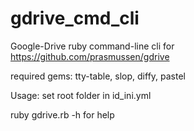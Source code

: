 # gdrive_cmd_cli
Google-Drive ruby command-line cli for https://github.com/prasmussen/gdrive

required gems: tty-table, slop, diffy, pastel

Usage: set root folder in id_ini.yml

ruby gdrive.rb -h for help
